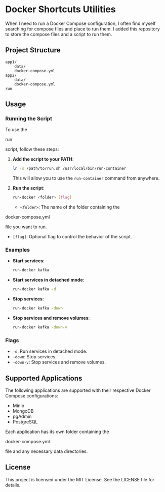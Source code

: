 
# Docker Shortcuts Utilities

When I need to run a Docker Compose configuration, I often find myself searching for compose files and place to run them.
I added this repository to store the compose files and a script to run them.

## Project Structure

```
app1/
    data/
    docker-compose.yml
app2/
    data/
    docker-compose.yml
run
```

## Usage

### Running the Script

To use the 

run

 script, follow these steps:

1. **Add the script to your PATH**:
   ```sh
   ln -s /path/to/run.sh /usr/local/bin/run-container
   ```
   This will allow you to use the `run-container` command from anywhere.

2. **Run the script**:
   ```sh
   run-docker <folder> [flag]
   ```

   - `<folder>`: The name of the folder containing the 

docker-compose.yml

 file you want to run.
   - `[flag]`: Optional flag to control the behavior of the script.

### Examples

- **Start services**:
  ```sh
  run-docker kafka
  ```

- **Start services in detached mode**:
  ```sh
  run-docker kafka -d
  ```

- **Stop services**:
  ```sh
  run-docker kafka -down
  ```

- **Stop services and remove volumes**:
  ```sh
  run-docker kafka -down-v
  ```

### Flags

- `-d`: Run services in detached mode.
- `-down`: Stop services.
- `-down-v`: Stop services and remove volumes.

## Supported Applications

The following applications are supported with their respective Docker Compose configurations:

- Minio
- MongoDB
- pgAdmin
- PostgreSQL

Each application has its own folder containing the 

docker-compose.yml

 file and any necessary data directories.

## License

This project is licensed under the MIT License. See the LICENSE file for details.
